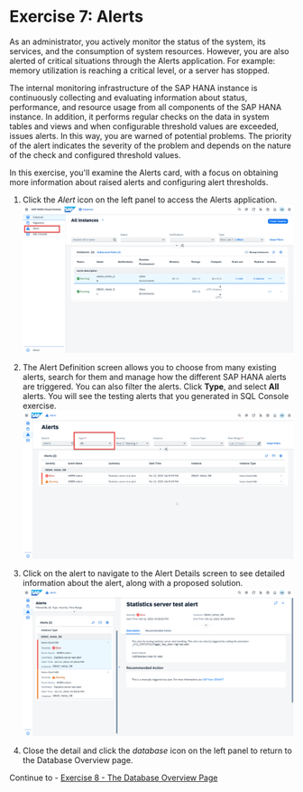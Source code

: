 # Exercise 7: Alerts 
As an administrator, you actively monitor the status of the system, its services, and the consumption of system resources. However, you are also alerted of critical situations through the Alerts application. For example: memory utilization is reaching a critical level, or a server has stopped.

The internal monitoring infrastructure of the SAP HANA instance is continuously collecting and evaluating information about status, performance, and resource usage from all components of the SAP HANA instance. In addition, it performs regular checks on the data in system tables and views and when configurable threshold values are exceeded, issues alerts. In this way, you are warned of potential problems. The priority of the alert indicates the severity of the problem and depends on the nature of the check and configured threshold values.

In this exercise, you'll examine the Alerts card, with a focus on obtaining more information about raised alerts and configuring alert thresholds.

1. Click the *Alert* icon on the left panel to access the Alerts application.
    <kbd>
    ![](./images/1.png)
    </kbd>

2. The Alert Definition screen allows you to choose from many existing alerts, search for them and manage how the different SAP HANA alerts are triggered. You can also filter the alerts. Click **Type**, and select **All** alerts. You will see the testing alerts that you generated in SQL Console exercise.
    <kbd>
    ![](./images/2.png)
    </kbd>

3. Click on the alert to navigate to the Alert Details screen to see detailed information about the alert, along with a proposed solution.
    <kbd>
    ![](./images/3.png)
    </kbd>

4. Close the detail and click the *database* icon on the left panel to return to the Database Overview page.


Continue to - [Exercise 8 - The Database Overview Page](../ex8-dboverview/README.md)